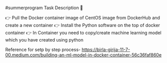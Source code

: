 #summerprogram
Task Description 📄

👉 Pull the Docker container image of CentOS image from DockerHub and create a new container 👉 Install the Python software on the top of docker container 👉 In Container you need to copy/create machine learning model which you have created using python

Reference for setp by step process- https://birla-girija-11-7-00.medium.com/building-an-ml-model-in-docker-container-56c36faf860e
